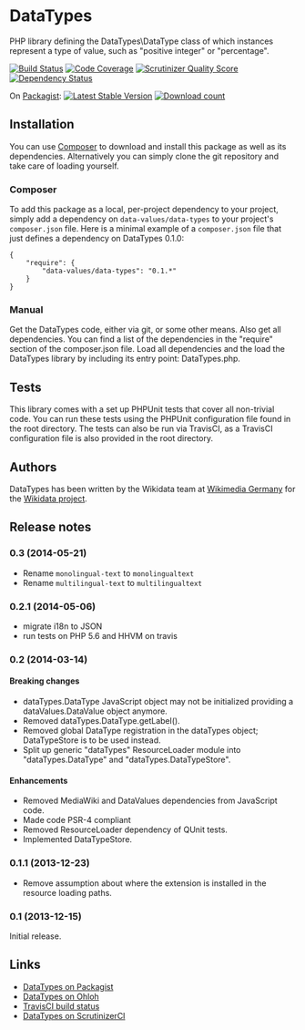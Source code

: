 # DataTypes

PHP library defining the DataTypes\DataType class of which instances represent a type of value,
such as "positive integer" or "percentage".

[![Build Status](https://secure.travis-ci.org/wmde/DataTypes.png?branch=master)](http://travis-ci.org/wmde/DataTypes)
[![Code Coverage](https://scrutinizer-ci.com/g/wmde/DataTypes/badges/coverage.png?s=81ca9034e898d0ff2ee603ffdcf07835c9b5f0d3)](https://scrutinizer-ci.com/g/wmde/DataTypes/)
[![Scrutinizer Quality Score](https://scrutinizer-ci.com/g/wmde/DataTypes/badges/quality-score.png?s=2405ce60c089e7454598ae50e235f001b68bd5cb)](https://scrutinizer-ci.com/g/wmde/DataTypes/)
[![Dependency Status](https://www.versioneye.com/php/data-values:data-types/dev-master/badge.png)](https://www.versioneye.com/php/data-values:data-types/dev-master)

On [Packagist](https://packagist.org/packages/data-values/data-types):
[![Latest Stable Version](https://poser.pugx.org/data-values/data-types/version.png)](https://packagist.org/packages/data-values/data-types)
[![Download count](https://poser.pugx.org/data-values/data-types/d/total.png)](https://packagist.org/packages/data-values/data-types)

## Installation

You can use [Composer](http://getcomposer.org/) to download and install
this package as well as its dependencies. Alternatively you can simply clone
the git repository and take care of loading yourself.

### Composer

To add this package as a local, per-project dependency to your project, simply add a
dependency on `data-values/data-types` to your project's `composer.json` file.
Here is a minimal example of a `composer.json` file that just defines a dependency on
DataTypes 0.1.0:

    {
        "require": {
            "data-values/data-types": "0.1.*"
        }
    }

### Manual

Get the DataTypes code, either via git, or some other means. Also get all dependencies.
You can find a list of the dependencies in the "require" section of the composer.json file.
Load all dependencies and the load the DataTypes library by including its entry point:
DataTypes.php.

## Tests

This library comes with a set up PHPUnit tests that cover all non-trivial code. You can run these
tests using the PHPUnit configuration file found in the root directory. The tests can also be run
via TravisCI, as a TravisCI configuration file is also provided in the root directory.

## Authors

DataTypes has been written by the Wikidata team at [Wikimedia Germany](https://wikimedia.de)
for the [Wikidata project](https://wikidata.org/).

## Release notes

### 0.3 (2014-05-21)

* Rename `monolingual-text` to `monolingualtext`
* Rename `multilingual-text` to `multilingualtext`

### 0.2.1 (2014-05-06)

* migrate i18n to JSON
* run tests on PHP 5.6 and HHVM on travis

### 0.2 (2014-03-14)

#### Breaking changes

* dataTypes.DataType JavaScript object may not be initialized providing a dataValues.DataValue object anymore.
* Removed dataTypes.DataType.getLabel().
* Removed global DataType registration in the dataTypes object; DataTypeStore is to be used instead.
* Split up generic "dataTypes" ResourceLoader module into "dataTypes.DataType" and "dataTypes.DataTypeStore".

#### Enhancements

* Removed MediaWiki and DataValues dependencies from JavaScript code.
* Made code PSR-4 compliant
* Removed ResourceLoader dependency of QUnit tests.
* Implemented DataTypeStore.

### 0.1.1 (2013-12-23)

* Remove assumption about where the extension is installed in the resource loading paths.

### 0.1 (2013-12-15)

Initial release.

## Links

* [DataTypes on Packagist](https://packagist.org/packages/data-values/data-types)
* [DataTypes on Ohloh](https://www.ohloh.net/p/DataTypesPHP)
* [TravisCI build status](https://travis-ci.org/wmde/DataTypes)
* [DataTypes on ScrutinizerCI](https://scrutinizer-ci.com/g/wmde/DataTypes/)
